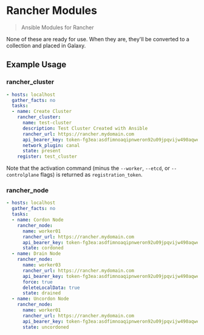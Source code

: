 # Rancher Modules
> Ansible Modules for Rancher

None of these are ready for use. When they are, they'll be converted to a collection and placed in Galaxy.

## Example Usage

### rancher_cluster

```yaml
- hosts: localhost
  gather_facts: no
  tasks:
  - name: Create Cluster
    rancher_cluster:
      name: test-cluster
      description: Test Cluster Created with Ansible
      rancher_url: https://rancher.mydomain.com
      api_bearer_key: token-fg3ea:asdfimnoaqipnweron92u09jpqvijw490aqwekmowipcn
      network_plugin: canal
      state: present
    register: test_cluster
```

Note that the activation command (minus the `--worker`, `--etcd`, or `--controlplane` flags) is returned as 
`registration_token`.

### rancher_node

```yaml
- hosts: localhost
  gather_facts: no
  tasks:
  - name: Cordon Node
    rancher_node:
      name: worker01
      rancher_url: https://rancher.mydomain.com
      api_bearer_key: token-fg3ea:asdfimnoaqipnweron92u09jpqvijw490aqwekmowipcn
      state: cordoned
  - name: Drain Node
    rancher_node:
      name: worker03
      rancher_url: https://rancher.mydomain.com
      api_bearer_key: token-fg3ea:asdfimnoaqipnweron92u09jpqvijw490aqwekmowipcn
      force: true
      deleteLocalData: true
      state: drained
  - name: Uncordon Node
    rancher_node:
      name: worker01
      rancher_url: https://rancher.mydomain.com
      api_bearer_key: token-fg3ea:asdfimnoaqipnweron92u09jpqvijw490aqwekmowipcn
      state: uncordoned
```

